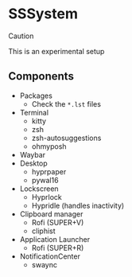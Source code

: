 # SSSystem

> [!CAUTION]
> 
> This is an experimental setup

## Components

- Packages
    - Check the `*.lst` files
- Terminal
    - kitty
    - zsh
    - zsh-autosuggestions
    - ohmyposh
- Waybar
- Desktop
    - hyprpaper
    - pywal16
- Lockscreen
    - Hyprlock
    - Hypridle (handles inactivity) 
- Clipboard manager
    - Rofi (SUPER+V)
    - cliphist
- Application Launcher
    - Rofi (SUPER+R)
- NotificationCenter
    - swaync